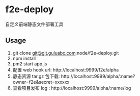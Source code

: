 f2e-deploy
==========

自定义前端静态文件部署工具

## Usage

1. git clone git@git.guluabc.com:node/f2e-deploy.git
2. npm install
3. pm2 start app.js
4. 配置 web hook url: http://localhost:9999/f2e/alpha
5. 静态资源 tar.gz 包下载: http://localhost:9999/alpha/:name?owner=f2e&secret=xxxxxx
6. 查看项目发布 log : http://localhost:9999/alpha/:name/log
